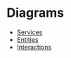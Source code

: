 # Diagrams

* [Services](https://lucid.app/lucidchart/bedf4e29-bcc3-4db8-9044-5c40042b560e/edit?viewport_loc=-456%2C103%2C1963%2C1033%2C0_0&invitationId=inv_3dd92bfe-4c1b-4cce-b895-d13ce82916f8)
* [Entities](https://lucid.app/documents/embedded/dbd74d7b-fa6f-4981-9dc8-56cf571cf835?invitationId=inv_41041a80-7303-4847-b391-a8448c1e7a04#)
* [Interactions](https://lucid.app/lucidchart/1738266b-855d-4499-bb32-244c0551c1f7/edit?viewport_loc=133%2C-124%2C2574%2C1355%2C0_0&invitationId=inv_869488bc-2532-4219-8831-a524cfa77ca4)
